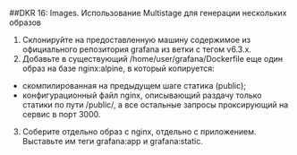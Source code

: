##DKR 16: Images. Использование Multistage для генерации нескольких образов

1. Склонируйте на предоставленную машину содержимое из официального репозитория grafana из ветки с тегом v6.3.x.
2. Добавьте в существующий /home/user/grafana/Dockerfile еще один образ на базе nginx:alpine, в который копируется:
 * скомпилированная на предыдущем шаге статика (public);
 * конфигурационный файл nginx, описывающий раздачу только статики по пути /public/, а все остальные запросы проксирующий на сервис в порт 3000.
3. Соберите отдельно образ с nginx, отдельно с приложением. Выставьте им теги grafana:app и grafana:static.
